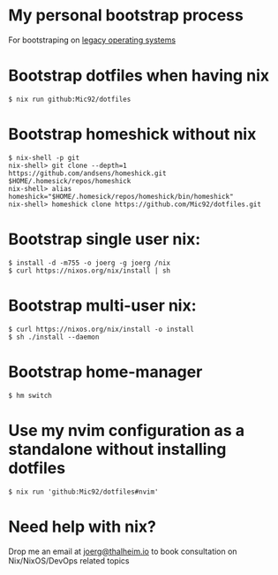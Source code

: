 # My personal bootstrap process

For bootstraping on
[legacy operating systems](https://github.com/Mic92/dotfiles/wiki#bootstrap-for-legacy-operating-systems)

# Bootstrap dotfiles when having nix

```console
$ nix run github:Mic92/dotfiles
```

# Bootstrap homeshick without nix

```console
$ nix-shell -p git
nix-shell> git clone --depth=1 https://github.com/andsens/homeshick.git $HOME/.homesick/repos/homeshick
nix-shell> alias homeshick="$HOME/.homesick/repos/homeshick/bin/homeshick"
nix-shell> homeshick clone https://github.com/Mic92/dotfiles.git
```

# Bootstrap single user nix:

```console
$ install -d -m755 -o joerg -g joerg /nix
$ curl https://nixos.org/nix/install | sh
```

# Bootstrap multi-user nix:

```console
$ curl https://nixos.org/nix/install -o install
$ sh ./install --daemon
```

# Bootstrap home-manager

```console
$ hm switch
```

# Use my nvim configuration as a standalone without installing dotfiles

```console
$ nix run 'github:Mic92/dotfiles#nvim'
```

# Need help with nix?

Drop me an email at joerg@thalheim.io to book consultation on Nix/NixOS/DevOps
related topics
